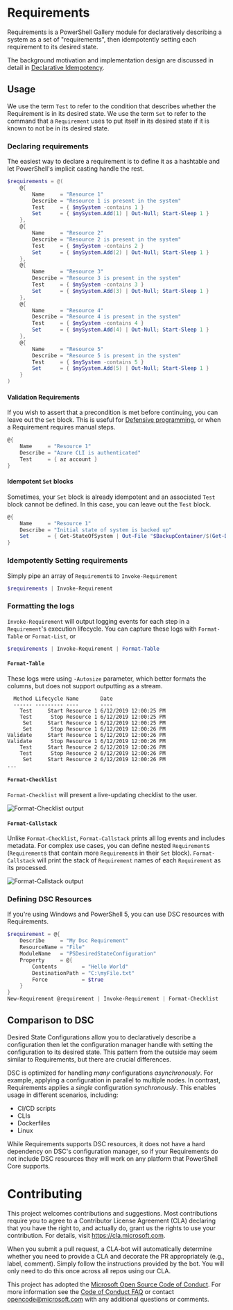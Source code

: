 # Requirements
Requirements is a PowerShell Gallery module for declaratively describing a system as a set of "requirements", then idempotently setting each requirement to its desired state.

The background motivation and implementation design are discussed in detail in [Declarative Idempotency](https://itnext.io/declarative-idempotency-aaa07c6dd9a0?source=friends_link&sk=f0464e8e29525b23aabe766bfb557dd7).

## Usage

We use the term `Test` to refer to the condition that describes whether the Requirement is in its desired state.  We use the term `Set` to refer to the command that a `Requirement` uses to put itself in its desired state if it is known to not be in its desired state.

### Declaring requirements
The easiest way to declare a requirement is to define it as a hashtable and let PowerShell's implicit casting handle the rest.

```powershell
$requirements = @(
    @{
        Name     = "Resource 1"
        Describe = "Resource 1 is present in the system"
        Test     = { $mySystem -contains 1 }
        Set      = { $mySystem.Add(1) | Out-Null; Start-Sleep 1 }
    },
    @{
        Name     = "Resource 2"
        Describe = "Resource 2 is present in the system"
        Test     = { $mySystem -contains 2 }
        Set      = { $mySystem.Add(2) | Out-Null; Start-Sleep 1 }
    },
    @{
        Name     = "Resource 3"
        Describe = "Resource 3 is present in the system"
        Test     = { $mySystem -contains 3 }
        Set      = { $mySystem.Add(3) | Out-Null; Start-Sleep 1 }
    },
    @{
        Name     = "Resource 4"
        Describe = "Resource 4 is present in the system"
        Test     = { $mySystem -contains 4 }
        Set      = { $mySystem.Add(4) | Out-Null; Start-Sleep 1 }
    },
    @{
        Name     = "Resource 5"
        Describe = "Resource 5 is present in the system"
        Test     = { $mySystem -contains 5 }
        Set      = { $mySystem.Add(5) | Out-Null; Start-Sleep 1 }
    }
)
```

#### Validation Requirements
If you wish to assert that a precondition is met before continuing, you can leave out the `Set` block.  This is useful for [Defensive programming](https://itnext.io/defensive-powershell-with-validation-attributes-8e7303e179fd?source=friends_link&sk=14765ca9554709a77f8af7d73612ef5b), or when a Requirement requires manual steps.

```powershell
@{
    Name     = "Resource 1"
    Describe = "Azure CLI is authenticated"
    Test     = { az account }
}
```

#### Idempotent `Set` blocks
Sometimes, your `Set` block is already idempotent and an associated `Test` block cannot be defined.  In this case, you can leave out the `Test` block.

```powershell
@{
    Name     = "Resource 1"
    Describe = "Initial state of system is backed up"
    Set      = { Get-StateOfSystem | Out-File "$BackupContainer/$(Get-Date -Format 'yyyyMMddhhmmss').log" }
}
```

### Idempotently Setting requirements 
Simply pipe an array of `Requirement`s to `Invoke-Requirement`

```powershell
$requirements | Invoke-Requirement
```

### Formatting the logs
`Invoke-Requirement` will output logging events for each step in a `Requirement`'s execution lifecycle.  You can capture these logs with `Format-Table` or `Format-List`, or 

```powershell
$requirements | Invoke-Requirement | Format-Table
```

#### `Format-Table`
These logs were using `-Autosize` parameter, which better formats the columns, but does not support outputting as a stream.
```
  Method Lifecycle Name       Date
  ------ --------- ----       ----
    Test     Start Resource 1 6/12/2019 12:00:25 PM
    Test      Stop Resource 1 6/12/2019 12:00:25 PM
     Set     Start Resource 1 6/12/2019 12:00:25 PM
     Set      Stop Resource 1 6/12/2019 12:00:26 PM
Validate     Start Resource 1 6/12/2019 12:00:26 PM
Validate      Stop Resource 1 6/12/2019 12:00:26 PM
    Test     Start Resource 2 6/12/2019 12:00:26 PM
    Test      Stop Resource 2 6/12/2019 12:00:26 PM
     Set     Start Resource 2 6/12/2019 12:00:26 PM
...
```

#### `Format-Checklist`
`Format-Checklist` will present a live-updating checklist to the user.

![Format-Checklist output](https://raw.githubusercontent.com/microsoft/requirements/master/imgs/checklist.png)

#### `Format-Callstack`
Unlike `Format-Checklist`, `Format-Callstack` prints all log events and includes metadata.  For complex use cases, you can define nested `Requirement`s (`Requirement`s that contain more `Requirement`s in their `Set` block).  `Format-Callstack` will print the stack of `Requirement` names of each `Requirement` as its processed.

![Format-Callstack output](https://raw.githubusercontent.com/microsoft/requirements/master/imgs/callstack.png)

### Defining DSC Resources
If you're using Windows and PowerShell 5, you can use DSC resources with Requirements.

```PowerShell
$requirement = @{
    Describe     = "My Dsc Requirement"
    ResourceName = "File"
    ModuleName   = "PSDesiredStateConfiguration"
    Property     = @{
        Contents        = "Hello World"
        DestinationPath = "C:\myFile.txt"
        Force           = $true
    }
}
New-Requirement @requirement | Invoke-Requirement | Format-Checklist
```

## Comparison to DSC
Desired State Configurations allow you to declaratively describe a configuration then let the configuration manager handle with setting the configuration to its desired state.  This pattern from the outside may seem similar to Requirements, but there are crucial differences.

DSC is optimized for handling *many* configurations *asynchronously*.  For example, applying a configuration in parallel to multiple nodes.  In contrast, Requirements applies a *single* configuration *synchronously*.  This enables usage in different scenarios, including:
* CI/CD scripts
* CLIs
* Dockerfiles
* Linux

While Requirements supports DSC resources, it does not have a hard dependency on DSC's configuration manager, so if your Requirements do not include DSC resources they will work on any platform that PowerShell Core supports.

# Contributing

This project welcomes contributions and suggestions.  Most contributions require you to agree to a
Contributor License Agreement (CLA) declaring that you have the right to, and actually do, grant us
the rights to use your contribution. For details, visit https://cla.microsoft.com.

When you submit a pull request, a CLA-bot will automatically determine whether you need to provide
a CLA and decorate the PR appropriately (e.g., label, comment). Simply follow the instructions
provided by the bot. You will only need to do this once across all repos using our CLA.

This project has adopted the [Microsoft Open Source Code of Conduct](https://opensource.microsoft.com/codeofconduct/).
For more information see the [Code of Conduct FAQ](https://opensource.microsoft.com/codeofconduct/faq/) or
contact [opencode@microsoft.com](mailto:opencode@microsoft.com) with any additional questions or comments.
